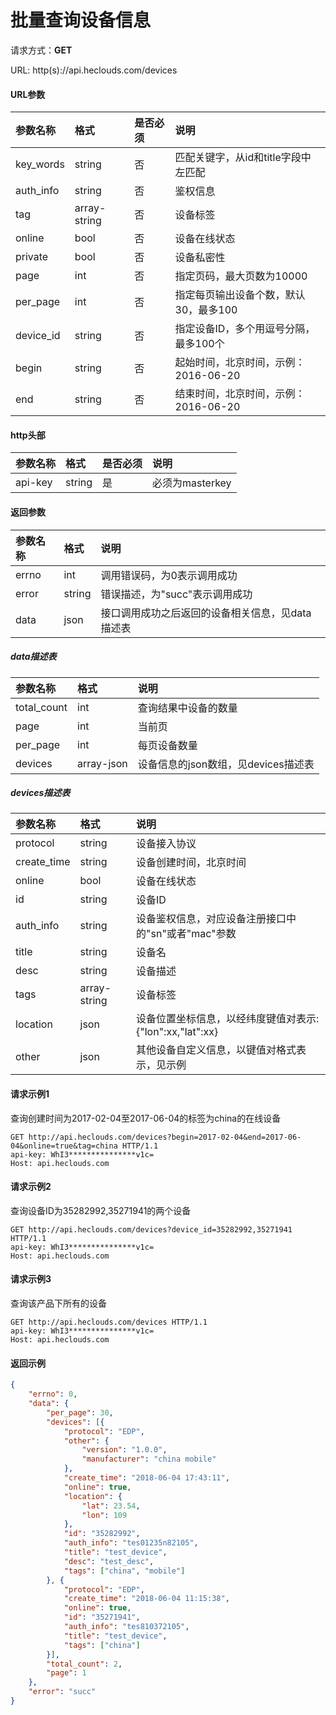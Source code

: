 # 批量查询设备信息
请求方式：**GET**

URL: http(s)://api.heclouds.com/devices

#### URL参数
参数名称 | 格式 | 是否必须 | 说明
:- | :- | :- | :- 
key_words | string | 否 | 匹配关键字，从id和title字段中左匹配
auth_info | string | 否 | 鉴权信息
tag | array-string | 否 | 设备标签
online | bool | 否 | 设备在线状态
private | bool | 否 | 设备私密性
page | int | 否 | 指定页码，最大页数为10000
per_page | int | 否 | 指定每页输出设备个数，默认30，最多100
device_id | string | 否 | 指定设备ID，多个用逗号分隔，最多100个
begin | string | 否 | 起始时间，北京时间，示例：2016-06-20
end | string | 否 | 结束时间，北京时间，示例：2016-06-20

#### http头部
参数名称 | 格式 | 是否必须 | 说明
:- | :- | :- | :- 
api-key | string | 是 | 必须为masterkey


#### 返回参数
参数名称 | 格式 | 说明
:- | :- | :- 
errno | int | 调用错误码，为0表示调用成功
error | string | 错误描述，为"succ"表示调用成功
data | json | 接口调用成功之后返回的设备相关信息，见data描述表

##### data描述表
参数名称 | 格式 | 说明
:- | :- | :- 
total_count | int | 查询结果中设备的数量
page | int | 当前页
per_page | int | 每页设备数量
devices | array-json | 设备信息的json数组，见devices描述表

##### devices描述表
参数名称 | 格式 | 说明
:- | :- | :- 
protocol | string | 设备接入协议
create_time | string | 设备创建时间，北京时间
online | bool | 设备在线状态
id | string | 设备ID
auth_info | string | 设备鉴权信息，对应设备注册接口中的"sn"或者"mac"参数
title | string | 设备名
desc | string | 设备描述
tags | array-string | 设备标签
location | json | 设备位置坐标信息，以经纬度键值对表示:{"lon":xx,"lat":xx}
other | json | 其他设备自定义信息，以键值对格式表示，见示例


#### 请求示例1
查询创建时间为2017-02-04至2017-06-04的标签为china的在线设备
```text
GET http://api.heclouds.com/devices?begin=2017-02-04&end=2017-06-04&online=true&tag=china HTTP/1.1
api-key: WhI3***************v1c=
Host: api.heclouds.com

```

#### 请求示例2
查询设备ID为35282992,35271941的两个设备
```text
GET http://api.heclouds.com/devices?device_id=35282992,35271941 HTTP/1.1
api-key: WhI3***************v1c=
Host: api.heclouds.com

```

#### 请求示例3
查询该产品下所有的设备
```text
GET http://api.heclouds.com/devices HTTP/1.1
api-key: WhI3***************v1c=
Host: api.heclouds.com

```

#### 返回示例
```json
{
	"errno": 0,
	"data": {
		"per_page": 30,
		"devices": [{
			"protocol": "EDP",
			"other": {
				"version": "1.0.0",
				"manufacturer": "china mobile"
			},
			"create_time": "2018-06-04 17:43:11",
			"online": true,
			"location": {
				"lat": 23.54,
				"lon": 109
			},
			"id": "35282992",
			"auth_info": "tes01235n82105",
			"title": "test_device",
			"desc": "test_desc",
			"tags": ["china", "mobile"]
		}, {
			"protocol": "EDP",
			"create_time": "2018-06-04 11:15:38",
			"online": true,
			"id": "35271941",
			"auth_info": "tes810372105",
			"title": "test_device",
			"tags": ["china"]
		}],
		"total_count": 2,
		"page": 1
	},
	"error": "succ"
}
```
